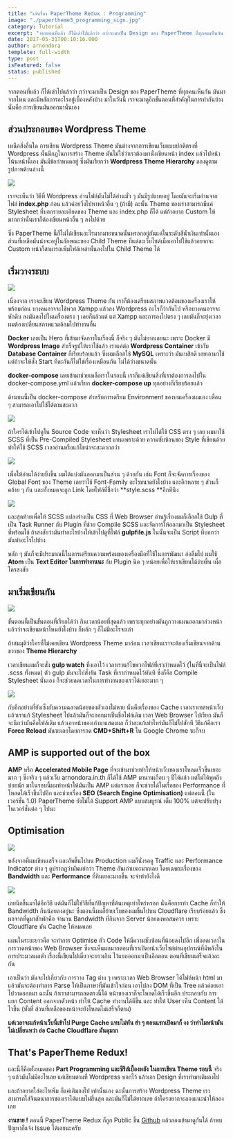 ```yaml
---
title: "เล่าเรื่อง PaperTheme Redux : Programming"
image: "./papertheme3_programming_sign.jpg"
category: Tutorial
excerpt: "จากตอนที่แล้ว ก็ได้เล่าไปแล้วว่า กว่าจะมาเป็น Design ของ PaperTheme ที่ทุกคนเห็นกัน มันมาจากไหน และมีหลักการอะไรอยู่เบื้องหลังบ้าง มาในวันนี้ เราจะมาดูอีกขั้นตอนที่สำคัญในการทำกันบ้าง นั่นคือ การเขียนมันออกมานั่นเอง."
date: 2017-05-31T00:10:16.000
author: arnondora
templete: full-width
type: post
isFeatured: false
status: published
---
```


จากตอนที่แล้ว ก็ได้เล่าไปแล้วว่า กว่าจะมาเป็น Design ของ PaperTheme ที่ทุกคนเห็นกัน มันมาจากไหน และมีหลักการอะไรอยู่เบื้องหลังบ้าง มาในวันนี้ เราจะมาดูอีกขั้นตอนที่สำคัญในการทำกันบ้าง นั่นคือ การเขียนมันออกมานั่นเอง

## ส่วนประกอบของ Wordpress Theme
เหนือสิ่งอื่นใด การเขียน Wordpress Theme มันต่างจากการเขียนเว็บแบบปกติตรงที่ Wordpress นั้นมีกฏในการสร้าง Theme มันไม่ใช่ว่าเราต้องมานั่งเขียนหน้า index แล้วไปหน้าโน้นหน้านี้เอง มันมีข้อกำหนดอยู่ ซึ่งมันเรียกว่า **Wordpress Theme Hierarchy** ลองดูตามรูปภาพด้านล่างนี้

![](./wordpress-template-hierarchy.png)

เราจะเห็นว่า วิธีที่ Wordpress อ่านไฟล์มันไม่ได้อ่านมั่ว ๆ มันมีรูปแบบอยู่ โดยมันจะเริ่มอ่านจากไฟล์ **index.php** ก่อน แล้วค่อยวิ่งไปหาหน้าอื่น ๆ (ถ้ามี) ฉะนั้น Theme ของเราสามารถมีแค่ Stylesheet ที่บอกรายละเอียดของ Theme และ index.php ก็ได้ แต่ถ้าอยาก Custom ให้มากกว่านั้นเราก็ต้องเขียนหน้าอื่น ๆ ลงไปด้วย

ซึ่ง PaperTheme นี้ก็ไม่ได้เขียนอะไรมากมายขนาดนั้นหรอกอยู่กันแค่ในระดับสีน้ำเงินเท่านั้นเอง ส่วนที่เหลือมันน่าจะอยู่ในลักษณะของ Child Theme ที่แต่ละเว็บไซต์เมื่อเอาไปใช้แล้วอยากจะ Custom หน้าก็สามารถเพิ่มไฟล์เหล่านั้นลงไปใน Child Theme ได้

## เริ่มวางระบบ
![](./PaperTheme3_DockerCompose_Start.png)

เนื่องจาก เราจะเขียน Wordpress Theme กัน เราก็ต้องเตรียมสภาพแวดล้อมของเครื่องเราให้พร้อมก่อน บางคนอาจจะใช้พวก Xampp แล้วลง Wordpress อะไรก็ว่ากันไป หรือบางคนอาจจะหักดิบ ลงมันลงไปในเครื่องตรง ๆ เลยก็แล้วแต่ แต่ Xampp และการลงไปตรง ๆ เลยมันก็จะยุ่งเวลาผมต้องเปลี่ยนสภาพแวดล้อมไปทำงานอื่น

**Docker** เลยเป็น Hero ที่เข้ามาจัดการในเรื่องนี้ ก็จริง ๆ มันไม่ยากเลยนะ เพราะ Docker มี **Wordpress Image** สำเร็จรูปให้เราใช้แล้ว เราแค่ต่อ **Wordpress Container** เข้ากับ **Database Container** ก็เรียบร้อยแล้ว ซึ่งผมเลือกใช้ **MySQL** เพราะว่า มันเบสิกดี เลยเอามาใช้ แต่ถ้าจะให้สั่ง Start ทีละกันก็ไม่ใช่เรื่องเหมือนกัน ไม่ได้ว่างขนาดนั้น

**docker-compose** เลยเข้ามาช่วยเหลือเราในรอบนี้ เราก็แค่เขียนสิ่งที่เราต้องการลงไปใน docker-compose.yml แล้วเรียก **docker-compose up** ทุกอย่างก็เรียบร้อยแล้ว



ด้านบนนี้เป็น docker-compose สำหรับการเตรียม Environment ของบนเครื่องผมเอง เพื่อน ๆ สามารถเอาไปใช้ได้ตามสะดวก

![](./PaperTheme3_Scss_Home.png)

ถ้าใครได้เข้าไปดูใน Source Code จะเห็นว่า Stylesheet เราไม่ได้ใช้ CSS ตรง ๆ เลย ผมมาใช้ SCSS ที่เป็น Pre-Compiled Stylesheet แทนเพราะด้วย ความซับซ้อนของ Style ที่เขียนด้วย ทำให้ใช้ SCSS เวลาอ่านหรือแก้ไขน่าจะสะดวกกว่า

![](./PaperTheme3_Scss_Import.png)

เพื่อให้อ่านได้ง่ายยิ่งขึ้น ผมได้แบ่งมันออกมาเป็นส่วน ๆ ด้วยกัน เช่น Font ก็จะจัดการเรื่องของ Global Font ของ Theme เลยว่าใช้ Font-Family อะไรขนาดยังไงบ้าง และอีกหลาย ๆ ส่วนก็คล้าย ๆ กัน และทั้งหมดจะถูก Link โดยไฟล์ที่ชื่อว่า **style.scss **อีกทีนึง

![](./gulpjs_sign.png)

และสุดท้ายเพื่อให้ SCSS แปลงร่างเป็น CSS ที่ Web Browser อ่านรู้เรื่องผมก็เลือกใช้ Gulp ที่เป็น Task Runner กับ Plugin ที่ช่วย Compile SCSS และจัดการให้ออกมาเป็น Stylesheet ที่พร้อมใช้ ถ้าสงสัยว่ามันทำอะไรบ้างให้เข้าไปดูที่ไฟล์ **gulpfile.js** ในนั้นจะเป็น Script ที่บอกว่ามันทำอะไรไปบ้าง

หลัก ๆ มันก็จะมีประมาณนี้ในการเตรียมความพร้อมของเครื่องมือที่ใช้ในการพัฒนา อ่อลืมไป ผมใช้ **Atom** เป็น **Text Editor ในการทำงานนะ** กับ Plugin นิด ๆ หน่อยเพื่อให้เราเขียนได้ง่ายขึ้น เผื่อใครสงสัย

## มาเริ่มเขียนกัน
![](./PaperTheme3_Atom_Interface.png)

ขั้นตอนนี้เป็นขั้นตอนที่เรียกได้ว่า กินเวลาน้อยที่สุดแล้ว เพราะทุกอย่างมันถูกวางแผนออกมาล่วงหน้าแล้วว่าจะเขียนหน้าไหนยังไงบ้าง ก็หลัก ๆ ก็ไม่มีอะไรจะเล่า

ถ้าสมมุติว่าใครที่ไม่เคยเขียน Wordpress Theme มาก่อน เวลาเขียนเราจะต้องเริ่มเขียนจากด้านขวาของ **Theme Hierarchy**

เวลาเขียนผมก็จะสั่ง **gulp watch** ทิ้งเอาไว้ เวลาเราแก้ไขพวกไฟล์ที่เรากำหนดไว้ (ในที่นี้จะเป็นไฟล์ .scss ทั้งหมด) ตัว gulp มันจะไปสั่งรัน Task ที่เรากำหนดไว้ทันที ซึ่งก็คือ Compile Stylesheet นั่นเอง ก็จะช่วยลดเวลาในการทำงานของเราได้เยอะมาก ๆ

![](./Arnondora30_Design_Single_Page.png)

กับอีกอย่างที่ยังเซ็งกับความฉลาดน้อยของตัวเองไม่หาย นั่นคือเรื่องของ Cache เวลาเราเทสหน้าเว็บ แล้วเราแก้ Stylesheet ไปแล้วมันก็จะออกมาเป็นชื่อไฟล์เดิม เวลา Web Browser ไปเรียก มันก็จะนึกว่ามันคือไฟล์เดิม แล้วเอาหน้าของเก่ามาแสดงผล ก็ว่าละแก้เท่าไหร่มันก็ไม่ไปสักที วิธีแก้คือเรา **Force Reload** มันซะเลยโดยการกด **CMD+Shift+R** ใน Google Chrome ซะก็จบ

## AMP is supported out of the box

**AMP** หรือ **Accelerated Mobile Page** ที่จะเข้ามาช่วยทำให้หน้าเว็บของเราโหลดเร็วขึ้นเยอะมาก ๆ ซึ่งจริง ๆ แล้วเว็บ arnondora.in.th ก็ได้ใช้ AMP มานานเกือบ ๆ ปีได้แล้ว แต่ไม่ได้พูดถึงบ่อยนัก มาในรอบนี้ผมทำหน้าให้มันเป็น AMP แต่แรกเลย ก็จะช่วยได้ในเรื่อของ Performance ที่โหลดได้เร็วขึ้นไปอีก และช่วยเรื่อง **SEO** **(Search Engine Optimisation)** แต่ตอนนี้ (ในเวอร์ชั่น 1.0) PaperTheme ยังไม่ได้ Support AMP แบบสมบูรณ์ เต็ม 100% แต่จะปรับปรุงในเวอร์ชั่นต่อ ๆ ไปนะ

## Optimisation
![](./Cloudflare_Homepage.png)

หลังจากที่ผมเขียนเสร็จ และอัพขึ้นไปบน Production ผมก็นั่งรอดู Traffic และ Performance Indicator ต่าง ๆ ดูปรากฏว่ามันแย่กว่า Theme อันเก่าเยอะมากเลย โดยเฉพาะเรื่องของ **Bandwidth** และ **Performance** ที่กินเยอะมากขึ้น จะจำทำยังไงดี

![](./Cloudflare_Cache_Statistic.png)

เลยนึกขึ้นมาได้อีกวิธี แต่มันก็ไม่ใช่วิธีที่แก้ปัญหาที่ต้นเหตุเท่าไหร่หรอก นั่นคือการทำ Cache ก็ทำให้ Bandwidth กินน้อยลงอยู่นะ ซึ่งตอนนี้ผมก็ย้ายเว็บของผมขึ้นไปบน Cloudflare เรียบร้อยแล้ว ซึ่งผลจากที่ดูมาสักพักคือ จำนวน Bandwidth ที่กินจาก Server น้อยลงพอสมควร เพราะ Cloudflare มัน Cache ให้หมดเลย

แผนในระยะยาวคือ จะทำการ Optimise ตัว Code ให้มีความซับซ้อนที่น้อยลงไปอีก เพื่อลดเวลาในการวาดหน้าของ Web Browser ซึ่งจะเห็นผลมากตอนที่เราเปิดหน้าเว็บไซต์ผ่านอุปกรณ์ที่มีพลังในการประมวลผลต่ำ เรื่องนี้เขียนไปเดี๋ยวจะยาวเกิน ไว้แยกออกมาเป็นอีกตอน ตอนที่เขียนเสร็จแล้วละกัน

เอาเป็นว่า มันจะไปเกี่ยวกับ การวาง Tag ต่าง ๆ เพราะเวลา Web Browser ได้ไฟล์หน้า html มาแล้วมันจะต้องทำการ Parse ให้เป็นภาษาที่มันเข้าใจก่อน เอาไปลง DOM ที่เป็น Tree แล้วค่อยเอาไปวาดออกมา ฉะนั้น ถ้าเราสามารถลดตรงนี้ได้ หน้าของเราก็จะโหลดได้เร็วขึ้นอีก ประกอบกับ การแยก Content ออกจากตัวหน้า ทำให้ Cache ทำงานได้ดีขึ้น และ ทำให้ User เห็น Content  ได้ไวขึ้น (ทั้งที่ ส่วนที่เหลือของหน้าจะยังโหลดไม่เสร็จก็ตาม)

**แต่เวลาจะแก้หน้าเว็บนี่เข้าไป Purge Cache แทบไม่ทัน ฮ่า ๆ ตอนแรกเปิดมาก็ งง ว่าทำไมหน้ามันไม่เปลี่ยนหว่า อ่อ Cache Cloudflare มันดุมาก**

## That's PaperTheme Redux!
และนี้ก็คือทั้งหมดของ **Part Programming และซีรีส์เบื้องหลัง ในการเขียน Theme รอบนี้** จริง ๆ แล้วมันไม่มีอะไรเลย แค่เขียนตามที่ Wordpress บอกไว้ แล้วเอา Design ที่เราทำมาเติมลงไป

และถ้าอยากใส่อะไรเพิ่ม ก็แค่เติมลงไป เท่านั้นเอง ฉะนั้นการสร้าง Wordpress Theme เราสามารถใส่จินตนาการของเราได้แบบไม่สิ้นสุด และมันก็ไม่ได้ยากเลย ถ้าใครอยากจะลองแนะนำให้ลองเลย

**งานขาย !** ตอนนี้ PaperTheme Redux ก็ถูก Public ขึ้น [Github][9] แล้วลองเข้ามาดูกันได้ ถ้าพบปัญหาก็แจ้ง Issue ได้เลยนะครับ

[9]: https://github.com/arnondora/wordpress-paper-theme-redux
